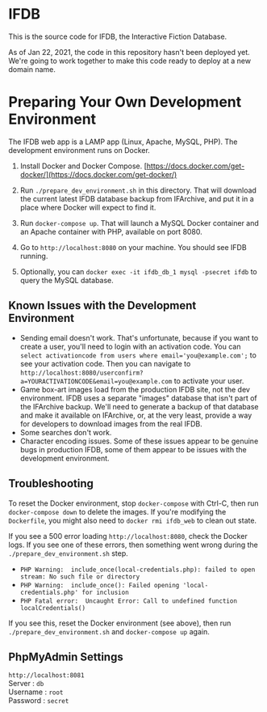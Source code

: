 # IFDB

This is the source code for IFDB, the Interactive Fiction Database.

As of Jan 22, 2021, the code in this repository hasn't been deployed yet. We're going to work together to make this code ready to deploy at a new domain name.

# Preparing Your Own Development Environment

The IFDB web app is a LAMP app (Linux, Apache, MySQL, PHP). The development environment runs on Docker.

1. Install Docker and Docker Compose. [https://docs.docker.com/get-docker/](https://docs.docker.com/get-docker/)

2. Run `./prepare_dev_environment.sh` in this directory. That will download the current latest IFDB database backup from IFArchive, and put it in a place where Docker will expect to find it.

3. Run `docker-compose up`. That will launch a MySQL Docker container and an Apache container with PHP, available on port 8080.

4. Go to `http://localhost:8080` on your machine. You should see IFDB running.

5. Optionally, you can `docker exec -it ifdb_db_1 mysql -psecret ifdb` to query the MySQL database.

## Known Issues with the Development Environment

* Sending email doesn't work. That's unfortunate, because if you want to create a user, you'll need to login with an activation code. You can `select activationcode from users where email='you@example.com';` to see your activation code. Then you can navigate to `http://localhost:8080/userconfirm?a=YOURACTIVATIONCODE&email=you@example.com` to activate your user.
* Game box-art images load from the production IFDB site, not the dev environment. IFDB uses a separate "images" database that isn't part of the IFArchive backup. We'll need to generate a backup of that database and make it available on IFArchive, or, at the very least, provide a way for developers to download images from the real IFDB.
* Some searches don't work.
* Character encoding issues. Some of these issues appear to be genuine bugs in production IFDB, some of them appear to be issues with the development environment.

## Troubleshooting

To reset the Docker environment, stop `docker-compose` with Ctrl-C, then run `docker-compose down` to delete the images. If you're modifying the `Dockerfile`, you might also need to `docker rmi ifdb_web` to clean out state.

If you see a 500 error loading `http://localhost:8080`, check the Docker logs. If you see one of these errors, then something went wrong during the `./prepare_dev_environment.sh` step.

* `PHP Warning:  include_once(local-credentials.php): failed to open stream: No such file or directory`
* `PHP Warning:  include_once(): Failed opening 'local-credentials.php' for inclusion`
* `PHP Fatal error:  Uncaught Error: Call to undefined function localCredentials()`

If you see this, reset the Docker environment (see above), then run `./prepare_dev_environment.sh` and `docker-compose up` again.

## PhpMyAdmin Settings

`http://localhost:8081`\
Server : `db`\
Username : `root`\
Password : `secret`
